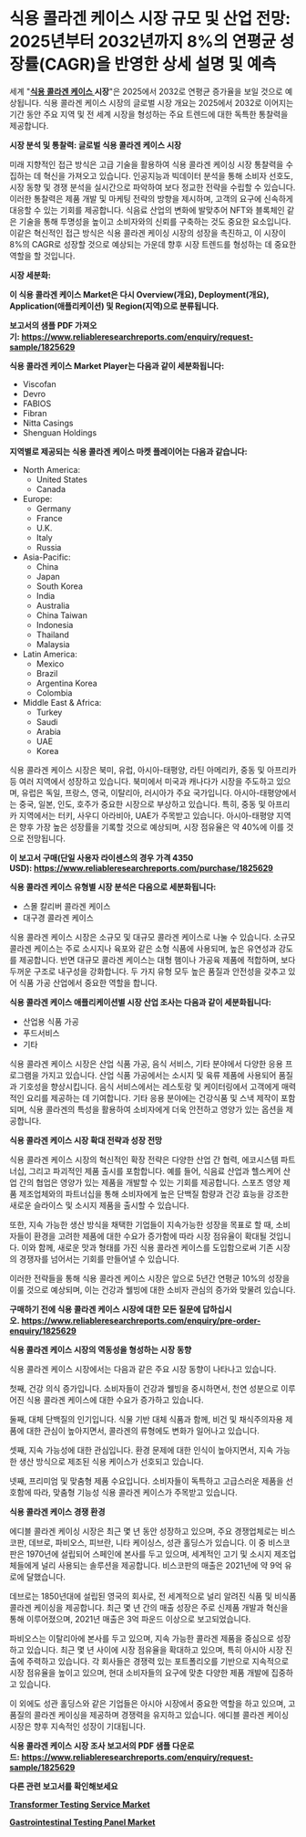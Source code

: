 <p><h1>식용 콜라겐 케이스 시장 규모 및 산업 전망: 2025년부터 2032년까지 8%의 연평균 성장률(CAGR)을 반영한 상세 설명 및 예측</h1></p><p>세계 "<strong><a href="https://www.reliableresearchreports.com/edible-collagen-casings-r1825629?utm_campaign=105&utm_medium=8&utm_source=Github&utm_content=ia&utm_term=18012025&utm_id=edible-collagen-casings">식용 콜라겐 케이스&nbsp;</a></strong><strong>시장</strong>"은 2025에서 2032로 연평균 증가율을 보일 것으로 예상됩니다. 식용 콜라겐 케이스 시장의 글로벌 시장 개요는 2025에서 2032로 이어지는 기간 동안 주요 지역 및 전 세계 시장을 형성하는 주요 트렌드에 대한 독특한 통찰력을 제공합니다.</p>
<p><strong>시장 분석 및 통찰력: 글로벌 식용 콜라겐 케이스 시장</strong></p>
<p><p>미래 지향적인 접근 방식은 고급 기술을 활용하여 식용 콜라겐 케이싱 시장 통찰력을 수집하는 데 혁신을 가져오고 있습니다. 인공지능과 빅데이터 분석을 통해 소비자 선호도, 시장 동향 및 경쟁 분석을 실시간으로 파악하여 보다 정교한 전략을 수립할 수 있습니다. 이러한 통찰력은 제품 개발 및 마케팅 전략의 방향을 제시하며, 고객의 요구에 신속하게 대응할 수 있는 기회를 제공합니다. 식음료 산업의 변화에 발맞추어 NFT와 블록체인 같은 기술을 통해 투명성을 높이고 소비자와의 신뢰를 구축하는 것도 중요한 요소입니다. 이같은 혁신적인 접근 방식은 식용 콜라겐 케이싱 시장의 성장을 촉진하고, 이 시장이 8%의 CAGR로 성장할 것으로 예상되는 가운데 향후 시장 트렌드를 형성하는 데 중요한 역할을 할 것입니다.</p><a href="%7CAUTHORITHY_DOMAIN_URL%7C?utm_campaign=105&utm_medium=8&utm_source=Github&utm_content=ia&utm_term=18012025&utm_id=edible-collagen-casings"></a></p>
<p><strong>시장 세분화:</strong></p>
<p><strong>이 식용 콜라겐 케이스 Market은 다시 Overview(개요), Deployment(개요), Application(애플리케이션) 및 Region(지역)으로 분류됩니다.</strong></p>
<p><strong>보고서의 샘플 PDF 가져오기:&nbsp;<a href="https://www.reliableresearchreports.com/enquiry/request-sample/1825629?utm_campaign=105&utm_medium=8&utm_source=Github&utm_content=ia&utm_term=18012025&utm_id=edible-collagen-casings">https://www.reliableresearchreports.com/enquiry/request-sample/1825629</a></strong><strong></strong></p>
<p><strong>식용 콜라겐 케이스 Market Player는 다음과 같이 세분화됩니다:</strong></p>
<p><ul><li>Viscofan</li><li>Devro</li><li>FABIOS</li><li>Fibran</li><li>Nitta Casings</li><li>Shenguan Holdings</li></ul></p>
<p><strong>지역별로 제공되는 식용 콜라겐 케이스 마켓 플레이어는 다음과 같습니다:</strong></p>
<p><ul>
    <li>
        North America:
        <ul>
            <li>United States</li>
            <li>Canada</li>
        </ul>
    </li>
    <li>
        Europe:
        <ul>
            <li>Germany</li>
            <li>France</li>
            <li>U.K.</li>
            <li>Italy</li>
            <li>Russia</li>
        </ul>
    </li>
    <li>
        Asia-Pacific:
        <ul>
            <li>China</li>
            <li>Japan</li>
            <li>South Korea</li>
            <li>India</li>
            <li>Australia</li>
            <li>China Taiwan</li>
            <li>Indonesia</li>
            <li>Thailand</li>
            <li>Malaysia</li>
        </ul>
    </li>
    <li>
        Latin America:
        <ul>
            <li>Mexico</li>
            <li>Brazil</li>
            <li>Argentina Korea</li>
            <li>Colombia</li>
        </ul>
    </li>
    <li>
        Middle East & Africa:
        <ul>
            <li>Turkey</li>
            <li>Saudi</li>
            <li>Arabia</li>
            <li>UAE</li>
            <li>Korea</li>
        </ul>
    </li>
    </ul></p>
<p><p>식용 콜라겐 케이스 시장은 북미, 유럽, 아시아-태평양, 라틴 아메리카, 중동 및 아프리카 등 여러 지역에서 성장하고 있습니다. 북미에서 미국과 캐나다가 시장을 주도하고 있으며, 유럽은 독일, 프랑스, 영국, 이탈리아, 러시아가 주요 국가입니다. 아시아-태평양에서는 중국, 일본, 인도, 호주가 중요한 시장으로 부상하고 있습니다. 특히, 중동 및 아프리카 지역에서는 터키, 사우디 아라비아, UAE가 주목받고 있습니다. 아시아-태평양 지역은 향후 가장 높은 성장률을 기록할 것으로 예상되며, 시장 점유율은 약 40%에 이를 것으로 전망됩니다.</p></p>
<p><strong>이 보고서 구매(단일 사용자 라이센스의 경우 가격 4350 USD):&nbsp;<a href="https://www.reliableresearchreports.com/purchase/1825629?utm_campaign=105&utm_medium=8&utm_source=Github&utm_content=ia&utm_term=18012025&utm_id=edible-collagen-casings">https://www.reliableresearchreports.com/purchase/1825629</a></strong></p>
<p><strong>식용 콜라겐 케이스 유형별 시장 분석은 다음으로 세분화됩니다:</strong></p>
<p><ul><li>스몰 칼리버 콜라겐 케이스</li><li>대구경 콜라겐 케이스</li></ul></p>
<p><p>식용 콜라겐 케이스 시장은 소규모 및 대규모 콜라겐 케이스로 나눌 수 있습니다. 소규모 콜라겐 케이스는 주로 소시지나 육포와 같은 소형 식품에 사용되며, 높은 유연성과 강도를 제공합니다. 반면 대규모 콜라겐 케이스는 대형 햄이나 가공육 제품에 적합하며, 보다 두꺼운 구조로 내구성을 강화합니다. 두 가지 유형 모두 높은 품질과 안전성을 갖추고 있어 식품 가공 산업에서 중요한 역할을 합니다.</p></p>
<p><strong>식용 콜라겐 케이스 애플리케이션별 시장 산업 조사는 다음과 같이 세분화됩니다:</strong></p>
<p><ul><li>산업용 식품 가공</li><li>푸드서비스</li><li>기타</li></ul></p>
<p><p>식용 콜라겐 케이스 시장은 산업 식품 가공, 음식 서비스, 기타 분야에서 다양한 응용 프로그램을 가지고 있습니다. 산업 식품 가공에서는 소시지 및 육류 제품에 사용되어 품질과 기호성을 향상시킵니다. 음식 서비스에서는 레스토랑 및 케이터링에서 고객에게 매력적인 요리를 제공하는 데 기여합니다. 기타 응용 분야에는 건강식품 및 스낵 제작이 포함되며, 식용 콜라겐의 특성을 활용하여 소비자에게 더욱 안전하고 영양가 있는 옵션을 제공합니다.</p></p>
<p><strong>식용 콜라겐 케이스 시장 확대 전략과 성장 전망</strong></p>
<p><p>식용 콜라겐 케이스 시장의 혁신적인 확장 전략은 다양한 산업 간 협력, 에코시스템 파트너십, 그리고 파괴적인 제품 출시를 포함합니다. 예를 들어, 식음료 산업과 헬스케어 산업 간의 협업은 영양가 있는 제품을 개발할 수 있는 기회를 제공합니다. 스포츠 영양 제품 제조업체와의 파트너십을 통해 소비자에게 높은 단백질 함량과 건강 효능을 강조한 새로운 슬라이스 및 소시지 제품을 출시할 수 있습니다.</p><p>또한, 지속 가능한 생산 방식을 채택한 기업들이 지속가능한 성장을 목표로 할 때, 소비자들이 환경을 고려한 제품에 대한 수요가 증가함에 따라 시장 점유율이 확대될 것입니다. 이와 함께, 새로운 맛과 형태를 가진 식용 콜라겐 케이스를 도입함으로써 기존 시장의 경쟁자를 넘어서는 기회를 만들어낼 수 있습니다.</p><p>이러한 전략들을 통해 식용 콜라겐 케이스 시장은 앞으로 5년간 연평균 10%의 성장을 이룰 것으로 예상되며, 이는 건강과 웰빙에 대한 소비자 관심의 증가와 맞물려 있습니다.</p></p>
<p><strong>구매하기 전에 식용 콜라겐 케이스 시장에 대한 모든 질문에 답하십시오.&nbsp;<a href="https://www.reliableresearchreports.com/enquiry/pre-order-enquiry/1825629?utm_campaign=105&utm_medium=8&utm_source=Github&utm_content=ia&utm_term=18012025&utm_id=edible-collagen-casings">https://www.reliableresearchreports.com/enquiry/pre-order-enquiry/1825629</a></strong><strong></strong></p>
<p><strong>식용 콜라겐 케이스 시장의 역동성을 형성하는 시장 동향</strong></p>
<p><p>식용 콜라겐 케이스 시장에서는 다음과 같은 주요 시장 동향이 나타나고 있습니다.</p><p>첫째, 건강 의식 증가입니다. 소비자들이 건강과 웰빙을 중시하면서, 천연 성분으로 이루어진 식용 콜라겐 케이스에 대한 수요가 증가하고 있습니다.</p><p>둘째, 대체 단백질의 인기입니다. 식물 기반 대체 식품과 함께, 비건 및 채식주의자용 제품에 대한 관심이 높아지면서, 콜라겐의 류형에도 변화가 일어나고 있습니다.</p><p>셋째, 지속 가능성에 대한 관심입니다. 환경 문제에 대한 인식이 높아지면서, 지속 가능한 생산 방식으로 제조된 식용 케이스가 선호되고 있습니다.</p><p>넷째, 프리미엄 및 맞춤형 제품 수요입니다. 소비자들이 독특하고 고급스러운 제품을 선호함에 따라, 맞춤형 기능성 식용 콜라겐 케이스가 주목받고 있습니다.</p></p>
<p><strong>식용 콜라겐 케이스 경쟁 환경</strong></p>
<p><p>에디블 콜라겐 케이싱 시장은 최근 몇 년 동안 성장하고 있으며, 주요 경쟁업체로는 비스코판, 데브로, 파비오스, 피브란, 니타 케이싱스, 성관 홀딩스가 있습니다. 이 중 비스코판은 1970년에 설립되어 스페인에 본사를 두고 있으며, 세계적인 고기 및 소시지 제조업체들에게 널리 사용되는 솔루션을 제공합니다. 비스코판의 매출은 2021년에 약 9억 유로에 달했습니다.</p><p>데브로는 1850년대에 설립된 영국의 회사로, 전 세계적으로 널리 알려진 식품 및 비식품 콜라겐 케이싱을 제공합니다. 최근 몇 년 간의 매출 성장은 주로 신제품 개발과 혁신을 통해 이루어졌으며, 2021년 매출은 3억 파운드 이상으로 보고되었습니다. </p><p>파비오스는 이탈리아에 본사를 두고 있으며, 지속 가능한 콜라겐 제품을 중심으로 성장하고 있습니다. 최근 몇 년 사이에 시장 점유율을 확대하고 있으며, 특히 아시아 시장 진출에 주력하고 있습니다. 각 회사들은 경쟁력 있는 포트폴리오를 기반으로 지속적으로 시장 점유율을 높이고 있으며, 현대 소비자들의 요구에 맞춘 다양한 제품 개발에 집중하고 있습니다. </p><p>이 외에도 성관 홀딩스와 같은 기업들은 아시아 시장에서 중요한 역할을 하고 있으며, 고품질의 콜라겐 케이싱을 제공하며 경쟁력을 유지하고 있습니다. 에디블 콜라겐 케이싱 시장은 향후 지속적인 성장이 기대됩니다.</p></p>
<p><strong>식용 콜라겐 케이스 시장 조사 보고서의 PDF 샘플 다운로드:&nbsp;<a href="https://www.reliableresearchreports.com/enquiry/request-sample/1825629?utm_campaign=105&utm_medium=8&utm_source=Github&utm_content=ia&utm_term=18012025&utm_id=edible-collagen-casings">https://www.reliableresearchreports.com/enquiry/request-sample/1825629</a></strong></p>
<p><strong></strong></p>
<p><strong></strong></p>
<p><strong></strong></p>
<p><strong></strong></p>
<p><strong>다른 관련 보고서를 확인해보세요</strong></p>
<p><strong><p><a href="https://github.com/hartsockdonnette82/Market-Research-Report-List-1/blob/main/transformer-testing-service-market.md?utm_campaign=105&utm_medium=8&utm_source=Github&utm_content=ia&utm_term=18012025&utm_id=edible-collagen-casings">Transformer Testing Service Market</a></p><p><a href="https://github.com/arionmp/Market-Research-Report-List-5/blob/main/gastrointestinal-testing-panel-market.md?utm_campaign=105&utm_medium=8&utm_source=Github&utm_content=ia&utm_term=18012025&utm_id=edible-collagen-casings">Gastrointestinal Testing Panel Market</a></p></strong></p>